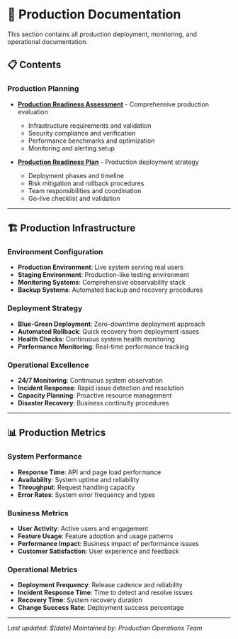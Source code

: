 # 🚀 Production Documentation

This section contains all production deployment, monitoring, and operational documentation.

## 📋 Contents

### Production Planning

- **[Production Readiness Assessment](./PRODUCTION_READINESS_ASSESSMENT.md)** - Comprehensive production evaluation
  - Infrastructure requirements and validation
  - Security compliance and verification
  - Performance benchmarks and optimization
  - Monitoring and alerting setup

- **[Production Readiness Plan](./PRODUCTION_READINESS_PLAN.md)** - Production deployment strategy
  - Deployment phases and timeline
  - Risk mitigation and rollback procedures
  - Team responsibilities and coordination
  - Go-live checklist and validation

---

## 🏗️ Production Infrastructure

### Environment Configuration

- **Production Environment**: Live system serving real users
- **Staging Environment**: Production-like testing environment
- **Monitoring Systems**: Comprehensive observability stack
- **Backup Systems**: Automated backup and recovery procedures

### Deployment Strategy

- **Blue-Green Deployment**: Zero-downtime deployment approach
- **Automated Rollback**: Quick recovery from deployment issues
- **Health Checks**: Continuous system health monitoring
- **Performance Monitoring**: Real-time performance tracking

### Operational Excellence

- **24/7 Monitoring**: Continuous system observation
- **Incident Response**: Rapid issue detection and resolution
- **Capacity Planning**: Proactive resource management
- **Disaster Recovery**: Business continuity procedures

---

## 📊 Production Metrics

### System Performance

- **Response Time**: API and page load performance
- **Availability**: System uptime and reliability
- **Throughput**: Request handling capacity
- **Error Rates**: System error frequency and types

### Business Metrics

- **User Activity**: Active users and engagement
- **Feature Usage**: Feature adoption and usage patterns
- **Performance Impact**: Business impact of performance issues
- **Customer Satisfaction**: User experience and feedback

### Operational Metrics

- **Deployment Frequency**: Release cadence and reliability
- **Incident Response Time**: Time to detect and resolve issues
- **Recovery Time**: System recovery duration
- **Change Success Rate**: Deployment success percentage

---

_Last updated: $(date)_
_Maintained by: Production Operations Team_
